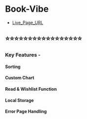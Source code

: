 # Book-Vibe
- [Live_Page_URL](https://book-vibe25.surge.sh)

## ⭐⭐⭐⭐⭐⭐⭐⭐⭐⭐⭐⭐⭐⭐⭐⭐⭐

### Key Features -

#### Sorting
#### Custom Chart
#### Read & Wishlist Function
#### Local Storage
#### Error Page Handling

